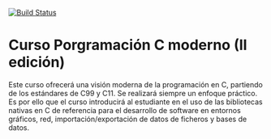 [![Build Status](https://travis-ci.org/carrodher/cursoc-carlos.svg?branch=master)](https://travis-ci.org/carrodher/cursoc-carlos)
# Curso Porgramación C moderno (II edición)
Este curso ofrecerá una visión moderna de la programación en C, partiendo de los estándares de C99 y C11. Se realizará siempre un enfoque práctico. Es por ello que el curso introducirá al estudiante en el uso de las bibliotecas nativas en C de referencia para el desarrollo de software en entornos gráficos, red, importación/exportación de datos de ficheros y bases de datos.
